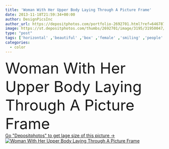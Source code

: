 ```yaml
---
title: 'Woman With Her Upper Body Laying Through A Picture Frame'
date: 2013-11-18T21:59:34+00:00
author: DesignPicsInc
author_url: https://depositphotos.com/portfolio-2692701.html?ref=64678756
image: https://st.depositphotos.com/thumbs/2692701/image/3195/31950047/api_thumb_450.jpg?forcejpeg=true
type: "post"
tags: ['horizontal' ,'beautiful' ,'box' ,'female' ,'smiling' ,'people' ,'happiness' ,'caucasian' ,'smile' ,'border' ,'frame' ,'picture' ,'pose' ,'stylish' ,'indoors' ,'floor' ,'unique' ,'perfect' ,'relaxing' ,'reclining' ,'Canada' ,'Mid adult' ,'uniqueness' ,'individualism' ,'alberta' ,'cheerfulness' ,'edmonton' ,'Color Image' ,'looking at camera' ,'one person' ,'picture frame' ,'Lying Down' ,'young adult' ,'Full Length' ,'Young Women' ,'caucasian ethnicity' ,'Mid adult woman' ,'boxed in' ,'In The Box' ]
categories: 
  - color
---
```

<div aling="center">
            <font size="60"> Woman With Her Upper Body Laying Through A Picture Frame</font>   
</div>
<div>
    <a href='https://st.depositphotos.com/thumbs/2692701/image/3195/31950047/api_thumb_450.jpg?forcejpeg=true?ref=64678756' target=_blank > Go "Depositphotos" to get lage size of this picture ->
        <img href='https://st.depositphotos.com/thumbs/2692701/image/3195/31950047/api_thumb_450.jpg?forcejpeg=true?ref=64678756' src='https://st.depositphotos.com/2692701/3195/i/950/depositphotos_31950047-stock-photo-woman-with-her-upper-body.jpg?forcejpeg=true' alt='Woman With Her Upper Body Laying Through A Picture Frame' >
    </a>
</div>
